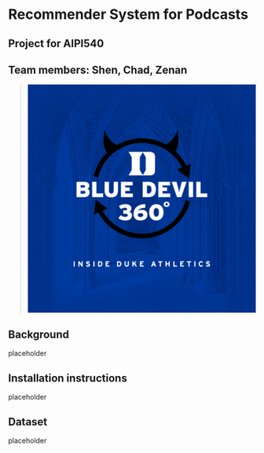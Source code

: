# Recommender System for Podcasts
## Project for AIPI540
## Team members: Shen, Chad, Zenan

>![img.jpg](assets/duke360.jpeg)

## Background
placeholder 

## Installation instructions
placeholder

## Dataset
placeholder

